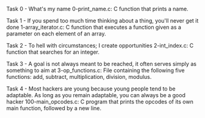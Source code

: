 Task 0 - What's my name
0-print_name.c: C function that prints a name.

Task 1 - If you spend too much time thinking about a thing, you'll never get it done
1-array_iterator.c: C function that executes a function given as a parameter on each element of an array.

Task 2 - To hell with circumstances; I create opportunities
2-int_index.c: C function that searches for an integer.

Task 3 - A goal is not always meant to be reached, it often serves simply as something to aim at
3-op_functions.c: File containing the following five functions: add, subtract, multiplication, division, modulus.

Task 4 - Most hackers are young because young people tend to be adaptable. As long as you remain adaptable, you can always be a good hacker
100-main_opcodes.c: C program that prints the opcodes of its own main function, followed by a new line.
